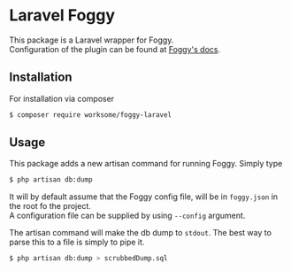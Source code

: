 # Laravel Foggy

This package is a Laravel wrapper for Foggy.  
Configuration of the plugin can be found at [Foggy's docs](https://github.com/worksome/foggy).

## Installation
For installation via composer

```bash
$ composer require worksome/foggy-laravel
```

## Usage
This package adds a new artisan command for running Foggy. Simply type 

````bash
$ php artisan db:dump
````

It will by default assume that the Foggy config file, will be in `foggy.json` in the root fo the project.  
A configuration file can be supplied by using `--config` argument.

The artisan command will make the db dump to `stdout`. The best way to parse this to a file is simply to pipe it.  
```bash
$ php artisan db:dump > scrubbedDump.sql
```